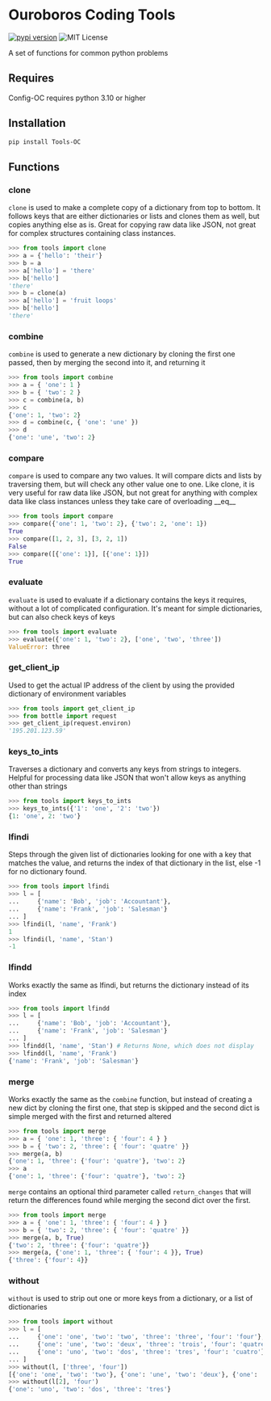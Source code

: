 # Ouroboros Coding Tools
[![pypi version](https://img.shields.io/pypi/v/Tools-OC.svg)](https://pypi.org/project/Tools-OC) ![MIT License](https://img.shields.io/pypi/l/Tools-OC.svg)

A set of functions for common python problems

## Requires
Config-OC requires python 3.10 or higher

## Installation
```bash
pip install Tools-OC
```

## Functions

### clone
`clone` is used to make a complete copy of a dictionary from top to bottom. It follows keys that are either dictionaries or lists and clones them as well, but copies anything else as is. Great for copying raw data like JSON, not great for complex structures containing class instances.
```python
>>> from tools import clone
>>> a = {'hello': 'their'}
>>> b = a
>>> a['hello'] = 'there'
>>> b['hello']
'there'
>>> b = clone(a)
>>> a['hello'] = 'fruit loops'
>>> b['hello']
'there'
```

### combine
`combine` is used to generate a new dictionary by cloning the first one passed, then by merging the second into it, and returning it
```python
>>> from tools import combine
>>> a = { 'one': 1 }
>>> b = { 'two': 2 }
>>> c = combine(a, b)
>>> c
{'one': 1, 'two': 2}
>>> d = combine(c, { 'one': 'une' })
>>> d
{'one': 'une', 'two': 2}
```

### compare
`compare` is used to compare any two values. It will compare dicts and lists by traversing them, but will check any other value one to one. Like clone, it is very useful for raw data like JSON, but not great for anything with complex data like class instances unless they take care of overloading \_\_eq\_\_
```python
>>> from tools import compare
>>> compare({'one': 1, 'two': 2}, {'two': 2, 'one': 1})
True
>>> compare([1, 2, 3], [3, 2, 1])
False
>>> compare([{'one': 1}], [{'one': 1}])
True
```

### evaluate
`evaluate` is used to evaluate if a dictionary contains the keys it requires, without a lot of complicated configuration. It's meant for simple dictionaries, but can also check keys of keys
```python
>>> from tools import evaluate
>>> evaluate({'one': 1, 'two': 2}, ['one', 'two', 'three'])
ValueError: three
```

### get_client_ip
Used to get the actual IP address of the client by using the provided dictionary of environment variables
```python
>>> from tools import get_client_ip
>>> from bottle import request
>>> get_client_ip(request.environ)
'195.201.123.59'
```

### keys_to_ints
Traverses a dictionary and converts any keys from strings to integers. Helpful for processing data like JSON that won't allow keys as anything other than strings
```python
>>> from tools import keys_to_ints
>>> keys_to_ints({'1': 'one', '2': 'two'})
{1: 'one', 2: 'two'}
```

### lfindi
Steps through the given list of dictionaries looking for one with a key that matches the value, and returns the index of that dictionary in the list, else -1 for no dictionary found.
```python
>>> from tools import lfindi
>>> l = [
...     {'name': 'Bob', 'job': 'Accountant'},
...     {'name': 'Frank', 'job': 'Salesman'}
... ]
>>> lfindi(l, 'name', 'Frank')
1
>>> lfindi(l, 'name', 'Stan')
-1
```

### lfindd
Works exactly the same as lfindi, but returns the dictionary instead of its index
```python
>>> from tools import lfindd
>>> l = [
...     {'name': 'Bob', 'job': 'Accountant'},
...     {'name': 'Frank', 'job': 'Salesman'}
... ]
>>> lfindd(l, 'name', 'Stan') # Returns None, which does not display
>>> lfindd(l, 'name', 'Frank')
{'name': 'Frank', 'job': 'Salesman'}
```

### merge
Works exactly the same as the `combine` function, but instead of creating a new dict by cloning the first one, that step is skipped and the second dict is simple merged with the first and returned altered
```python
>>> from tools import merge
>>> a = { 'one': 1, 'three': { 'four': 4 } }
>>> b = { 'two': 2, 'three': { 'four': 'quatre' }}
>>> merge(a, b)
{'one': 1, 'three': {'four': 'quatre'}, 'two': 2}
>>> a
{'one': 1, 'three': {'four': 'quatre'}, 'two': 2}
```
`merge` contains an optional third parameter called `return_changes` that will return the differences found while merging the second dict over the first.
```python
>>> from tools import merge
>>> a = { 'one': 1, 'three': { 'four': 4 } }
>>> b = { 'two': 2, 'three': { 'four': 'quatre' }}
>>> merge(a, b, True)
{'two': 2, 'three': {'four': 'quatre'}}
>>> merge(a, {'one': 1, 'three': { 'four': 4 }}, True)
{'three': {'four': 4}}
```

### without
`without` is used to strip out one or more keys from a dictionary, or a list of dictionaries
```python
>>> from tools import without
>>> l = [
...     {'one': 'one', 'two': 'two', 'three': 'three', 'four': 'four'},
...     {'one': 'une', 'two': 'deux', 'three': 'trois', 'four': 'quatre'},
...     {'one': 'uno', 'two': 'dos', 'three': 'tres', 'four': 'cuatro'}
... ]
>>> without(l, ['three', 'four'])
[{'one': 'one', 'two': 'two'}, {'one': 'une', 'two': 'deux'}, {'one': 'uno', 'two': 'dos'}]
>>> without(l[2], 'four')
{'one': 'uno', 'two': 'dos', 'three': 'tres'}
```